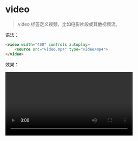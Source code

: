 # video

> video 标签定义视频，比如电影片段或其他视频流。

语法：

```html
<video width="400" controls autoplay>
    <source src="video.mp4" type="video/mp4">
</video>
```

效果：

<video width="400" controls autoplay>
    <source src="video.mp4" type="video/mp4">
</video>